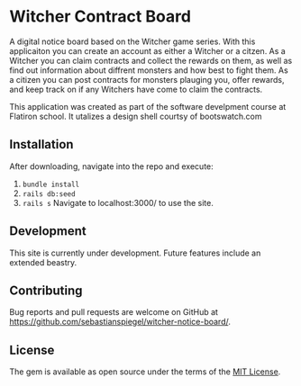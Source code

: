 # Witcher Contract Board

A digital notice board based on the Witcher game series. With this applicaiton you can create an account as either a Witcher or a citzen. 
As a Witcher you can claim contracts and collect the rewards on them, as well as find out information about diffrent monsters and how best to fight them. 
As a citizen you can post contracts for monsters plauging you, offer rewards, and keep track on if any Witchers have come to claim the contracts. 

This application was created as part of the software develpment course at Flatiron school. It utalizes a design shell courtsy of bootswatch.com

## Installation

After downloading, navigate into the repo and execute:
1. ``` bundle install ```
2. ``` rails db:seed ```
3. ``` rails s ```
Navigate to localhost:3000/ to use the site.

## Development 

This site is currently under development. Future features include an extended beastry. 

## Contributing

Bug reports and pull requests are welcome on GitHub at https://github.com/sebastianspiegel/witcher-notice-board/. 

## License

The gem is available as open source under the terms of the [MIT License](https://opensource.org/licenses/MIT).
